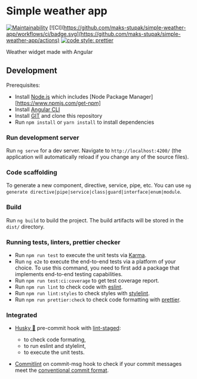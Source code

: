 # Simple weather app

[![Maintainability](https://api.codeclimate.com/v1/badges/9f5d9a6f9c1474a8da0b/maintainability)](https://codeclimate.com/github/maks-stupak/simple-weather-app/maintainability)
[![CI](https://github.com/maks-stupak/simple-weather-app/workflows/ci/badge.svg](https://github.com/maks-stupak/simple-weather-app/actions)
[![code style: prettier](https://img.shields.io/badge/code_style-prettier-ff69b4.svg?style=flat-square)](https://github.com/prettier/prettier)

Weather widget made with Angular

## Development

Prerequisites:

- Install [Node.js](https://nodejs.org/) which includes [Node Package Manager][https://www.npmjs.com/get-npm]
- Install [Angular CLI](https://angular.io/cli)
- Install [GIT](https://git-scm.com/) and clone this repository
- Run `npm install` or `yarn install` to install dependencies

### Run development server

Run `ng serve` for a dev server. Navigate to `http://localhost:4200/` (the application will automatically reload if you change any of the source files).

### Code scaffolding

To generate a new component, directive, service, pipe, etc. You can use `ng generate directive|pipe|service|class|guard|interface|enum|module`.

### Build

Run `ng build` to build the project. The build artifacts will be stored in the `dist/` directory.

### Running tests, linters, prettier checker

- Run `npm run test` to execute the unit tests via [Karma](https://karma-runner.github.io).
- Run `ng e2e` to execute the end-to-end tests via a platform of your choice. To use this command, you need to first add a package that implements end-to-end testing capabilities.
- Run `npm run test:ci:coverage` to get test coverage report.
- Run `npm run lint` to check code with [eslint](https://eslint.org/).
- Run `npm run lint:styles` to check styles with [stylelint](https://stylelint.io/).
- Run `npm run prettier:check` to check code formatting with [prettier](https://prettier.io/).

### Integrated

- [Husky 🐶](https://typicode.github.io/husky/) pre-commit hook with [lint-staged](https://github.com/okonet/lint-staged):

  - to check code formating,
  - to run eslint and stylelint,
  - to execute the unit tests.

- [Commitlint](https://commitlint.js.org/) on commit-msg hook to check if your commit messages meet the [conventional commit format](https://www.conventionalcommits.org/en/v1.0.0/).
